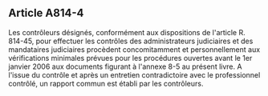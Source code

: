 Article A814-4
----
Les contrôleurs désignés, conformément aux dispositions de l'article R. 814-45,
pour effectuer les contrôles des administrateurs judiciaires et des mandataires
judiciaires procèdent concomitamment et personnellement aux vérifications
minimales prévues pour les procédures ouvertes avant le 1er janvier 2006 aux
documents figurant à l'annexe 8-5 au présent livre. A l'issue du contrôle et
après un entretien contradictoire avec le professionnel contrôlé, un rapport
commun est établi par les contrôleurs.
